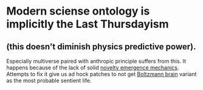 # Modern sciense ontology is implicitly the Last Thursdayism

## (this doesn't diminish physics predictive power).

Especially multiverse paired with anthropic principle suffers from this. It happens because of the lack of solid [novelty emergence mechanics](./novelty.md). Attempts to fix it give us ad hock patches to not get [Boltzmann brain](https://en.wikipedia.org/wiki/Boltzmann_brain) variant as the most probable sentient life.
